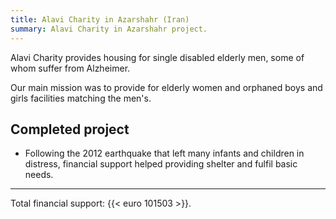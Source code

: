 ```yaml
---
title: Alavi Charity in Azarshahr (Iran)
summary: Alavi Charity in Azarshahr project.
---
```


Alavi Charity provides housing for single disabled elderly men, some of whom suffer from Alzheimer.

Our main mission was to provide for elderly women and orphaned boys and girls facilities matching the men's.

## Completed project

- Following the 2012 earthquake that left many infants and children in distress, financial support helped providing shelter and fulfil basic needs.

---

Total financial support: {{< euro 101503 >}}.
